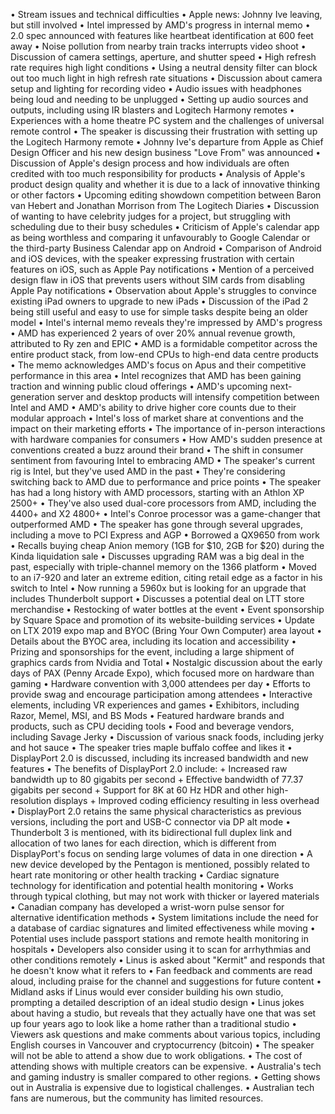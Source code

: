 • Stream issues and technical difficulties
• Apple news: Johnny Ive leaving, but still involved
• Intel impressed by AMD's progress in internal memo
• 2.0 spec announced with features like heartbeat identification at 600 feet away
• Noise pollution from nearby train tracks interrupts video shoot
• Discussion of camera settings, aperture, and shutter speed
• High refresh rate requires high light conditions
• Using a neutral density filter can block out too much light in high refresh rate situations
• Discussion about camera setup and lighting for recording video
• Audio issues with headphones being loud and needing to be unplugged
• Setting up audio sources and outputs, including using IR blasters and Logitech Harmony remotes
• Experiences with a home theatre PC system and the challenges of universal remote control
• The speaker is discussing their frustration with setting up the Logitech Harmony remote
• Johnny Ive's departure from Apple as Chief Design Officer and his new design business "Love From" was announced
• Discussion of Apple's design process and how individuals are often credited with too much responsibility for products
• Analysis of Apple's product design quality and whether it is due to a lack of innovative thinking or other factors
• Upcoming editing showdown competition between Baron van Hebert and Jonathan Morrison from The Logitech Diaries
• Discussion of wanting to have celebrity judges for a project, but struggling with scheduling due to their busy schedules
• Criticism of Apple's calendar app as being worthless and comparing it unfavourably to Google Calendar or the third-party Business Calendar app on Android
• Comparison of Android and iOS devices, with the speaker expressing frustration with certain features on iOS, such as Apple Pay notifications
• Mention of a perceived design flaw in iOS that prevents users without SIM cards from disabling Apple Pay notifications
• Observation about Apple's struggles to convince existing iPad owners to upgrade to new iPads
• Discussion of the iPad 2 being still useful and easy to use for simple tasks despite being an older model
• Intel's internal memo reveals they're impressed by AMD's progress
• AMD has experienced 2 years of over 20% annual revenue growth, attributed to Ry zen and EPIC
• AMD is a formidable competitor across the entire product stack, from low-end CPUs to high-end data centre products
• The memo acknowledges AMD's focus on Apus and their competitive performance in this area
• Intel recognizes that AMD has been gaining traction and winning public cloud offerings
• AMD's upcoming next-generation server and desktop products will intensify competition between Intel and AMD
• AMD's ability to drive higher core counts due to their modular approach
• Intel's loss of market share at conventions and the impact on their marketing efforts
• The importance of in-person interactions with hardware companies for consumers
• How AMD's sudden presence at conventions created a buzz around their brand
• The shift in consumer sentiment from favouring Intel to embracing AMD
• The speaker's current rig is Intel, but they've used AMD in the past
• They're considering switching back to AMD due to performance and price points
• The speaker has had a long history with AMD processors, starting with an Athlon XP 2500+
• They've also used dual-core processors from AMD, including the 4400+ and X2 4800+
• Intel's Conroe processor was a game-changer that outperformed AMD
• The speaker has gone through several upgrades, including a move to PCI Express and AGP
• Borrowed a QX9650 from work
• Recalls buying cheap Anion memory (1GB for $10, 2GB for $20) during the Kinda liquidation sale
• Discusses upgrading RAM was a big deal in the past, especially with triple-channel memory on the 1366 platform
• Moved to an i7-920 and later an extreme edition, citing retail edge as a factor in his switch to Intel
• Now running a 5960x but is looking for an upgrade that includes Thunderbolt support
• Discusses a potential deal on LTT store merchandise
• Restocking of water bottles at the event
• Event sponsorship by Square Space and promotion of its website-building services
• Update on LTX 2019 expo map and BYOC (Bring Your Own Computer) area layout
• Details about the BYOC area, including its location and accessibility
• Prizing and sponsorships for the event, including a large shipment of graphics cards from Nvidia and Total
• Nostalgic discussion about the early days of PAX (Penny Arcade Expo), which focused more on hardware than gaming
• Hardware convention with 3,000 attendees per day
• Efforts to provide swag and encourage participation among attendees
• Interactive elements, including VR experiences and games
• Exhibitors, including Razor, Memel, MSI, and BS Mods
• Featured hardware brands and products, such as CPU deciding tools
• Food and beverage vendors, including Savage Jerky
• Discussion of various snack foods, including jerky and hot sauce
• The speaker tries maple buffalo coffee and likes it
• DisplayPort 2.0 is discussed, including its increased bandwidth and new features
• The benefits of DisplayPort 2.0 include:
	+ Increased raw bandwidth up to 80 gigabits per second
	+ Effective bandwidth of 77.37 gigabits per second
	+ Support for 8K at 60 Hz HDR and other high-resolution displays
	+ Improved coding efficiency resulting in less overhead
• DisplayPort 2.0 retains the same physical characteristics as previous versions, including the port and USB-C connector via DP alt mode
• Thunderbolt 3 is mentioned, with its bidirectional full duplex link and allocation of two lanes for each direction, which is different from DisplayPort's focus on sending large volumes of data in one direction
• A new device developed by the Pentagon is mentioned, possibly related to heart rate monitoring or other health tracking
• Cardiac signature technology for identification and potential health monitoring
• Works through typical clothing, but may not work with thicker or layered materials
• Canadian company has developed a wrist-worn pulse sensor for alternative identification methods
• System limitations include the need for a database of cardiac signatures and limited effectiveness while moving
• Potential uses include passport stations and remote health monitoring in hospitals
• Developers also consider using it to scan for arrhythmias and other conditions remotely
• Linus is asked about "Kermit" and responds that he doesn't know what it refers to
• Fan feedback and comments are read aloud, including praise for the channel and suggestions for future content
• Midland asks if Linus would ever consider building his own studio, prompting a detailed description of an ideal studio design
• Linus jokes about having a studio, but reveals that they actually have one that was set up four years ago to look like a home rather than a traditional studio
• Viewers ask questions and make comments about various topics, including English courses in Vancouver and cryptocurrency (bitcoin)
• The speaker will not be able to attend a show due to work obligations.
• The cost of attending shows with multiple creators can be expensive.
• Australia's tech and gaming industry is smaller compared to other regions.
• Getting shows out in Australia is expensive due to logistical challenges.
• Australian tech fans are numerous, but the community has limited resources.